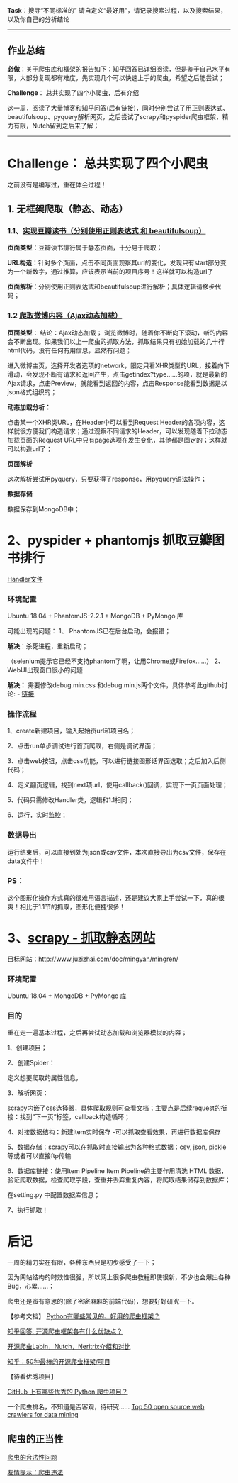 **Task**：搜寻“不同标准的”
请自定义“最好用”，请记录搜索过程，以及搜索结果，以及你自己的分析结论

---
## 作业总结

**必做**：关于爬虫库和框架的报告如下；知乎回答已详细阅读，但是鉴于自己水平有限，大部分复现都有难度，先实现几个可以快速上手的爬虫，希望之后能尝试；

**Challenge**： 总共实现了四个小爬虫，后有介绍


这一周，阅读了大量博客和知乎问答(后有链接)，同时分别尝试了用正则表达式、beautifulsoup、pyquery解析网页，之后尝试了scrapy和pyspider爬虫框架，精力有限，Nutch留到之后来了解；

---

# Challenge： 总共实现了四个小爬虫

之前没有是编写过，重在体会过程！

## 1. 无框架爬取（静态、动态）

### 1.1、[实现豆瓣读书（分别使用正则表达式 和 beautifulsoup）](https://github.com/rush3stone/webSpiders/blob/master/testSpiders/doubanBooks.py)

**页面类型**：豆瓣读书排行属于静态页面，十分易于爬取；

**URL构造**：针对多个页面，点击不同页面观察其url的变化，发现只有start部分变为一个新数字，通过推算，应该表示当前的项目序号！这样就可以构造url了

**页面解析**：分别使用正则表达式和beautifulsoup进行解析；具体逻辑请移步代码；


### 1.2 [爬取微博内容（Ajax动态加载）](https://github.com/rush3stone/webSpiders/blob/master/testSpiders/weiboSpider.py)


**页面类型**： 结论：Ajax动态加载；
浏览微博时，随着你不断向下滚动，新的内容会不断出现。如果我们以上一爬虫的抓取方法，抓取结果只有初始加载的几十行html代码，没有任何有用信息，显然有问题； 

进入微博主页，选择开发者选项的network，限定只看XHR类型的URL，接着向下滑动，会发现不断有请求和返回产生，点击getindex?type……的项，就是最新的Ajax请求，点击Preview，就能看到返回的内容，点击Response能看到数据是以json格式组织的；

**动态加载分析：**

点击某一个XHR类URL，在Header中可以看到Request Header的各项内容，这样就很方便我们构造请求；通过观察不同请求的Header，可以发现随着下拉动态加载页面的Request URL中只有page选项在发生变化，其他都是固定的；这样就可以构造url了；

**页面解析**

这次解析尝试用pyquery，只要获得了response，用pyquery语法操作；

**数据存储**

数据保存到MongoDB中；
	

# 2、pyspider + phantomjs 抓取豆瓣图书排行

[Handler文件](https://github.com/rush3stone/webSpiders/blob/master/testSpiders/testPyspider.py)

### **环境配置**

Ubuntu 18.04 +
PhantomJS-2.2.1 + MongoDB + PyMongo 库

可能出现的问题：
1、 PhantomJS已在后台启动，会报错；

**解决**：杀死进程，重新启动；

（selenium提示它已经不支持phantom了啊，让用Chrome或Firefox……）
2、WebUI出现窗口很小的问题

**解决：** 需要修改debug.min.css 和debug.min.js两个文件，具体参考此github讨论: - [链接](https://github.com/binux/pyspider/issues/740)

### 操作流程
1、create新建项目，输入起始页url和项目名；

2、点击run单步调试进行首页爬取，右侧是调试界面；

3、点击web按钮，点击css功能，可以进行链接图形话界面选取；之后加入后侧代码；

4、定义翻页逻辑，找到next项url，使用callback()回调，实现下一页页面处理；

5、代码只需修改Handler类，逻辑和1.1相同；

6、运行，实时监控；

### 数据导出

运行结束后，可以直接到处为json或csv文件，本次直接导出为csv文件，保存在data文件中！


### PS：
这个图形化操作方式真的很难用语言描述，还是建议大家上手尝试一下，真的很爽！相比于1.1节的抓取，图形化便捷很多！

# 3、[scrapy - 抓取静态网站](https://github.com/rush3stone/webSpiders/tree/master/OrangeSpider)

目标网站：http://www.juzizhai.com/doc/mingyan/mingren/
### 环境配置
Ubuntu 18.04 + MongoDB + PyMongo 库

### 目的
重在走一遍基本过程，之后再尝试动态加载和浏览器模拟的内容；

1、创建项目；

2、创建Spider：

定义想要爬取的属性信息，

3、解析网页：

scrapy内嵌了css选择器，具体爬取规则可查看文档；主要点是后续request的衔接：找到”下一页”标签，callback构造循环；

4、对接数据结构：新建item实时保存
  -可以抓取查看效果，再进行数据库保存

5、数据存储：scrapy可以在抓取时直接输出为各种格式数据：csv, json, pickle等或者可以直接ftp传输

6、数据库链接：使用Item Pipeline
Item Pipeline的主要作用清洗 HTML 数据，验证爬取数据，检查爬取字段，查重并丢弃重复内容，将爬取结果储存到数据库；

在setting.py 中配置数据库信息；

7、执行抓取！
	
# 后记

一周的精力实在有限，各种东西只是初步感受了一下；

因为网站结构的时效性很强，所以网上很多爬虫教程即使很新，不少也会爆出各种Bug，心累……；

爬虫还是蛮有意思的(除了密密麻麻的前端代码)，想要好好研究一下。



【参考文档】
[Python有哪些常见的、好用的爬虫框架？](https://www.zhihu.com/question/60280580/answer/617068010)

[知乎回答: 开源爬虫框架各有什么优缺点？](https://www.zhihu.com/question/27042168/answer/70821088)

[开源爬虫Labin，Nutch，Neritrix介绍和对比](https://www.open-open.com/bbs/view/1325332257061)

[知乎：50种最棒的开源爬虫框架/项目](https://zhuanlan.zhihu.com/p/64305013)

【待看优秀项目】

[GitHub 上有哪些优秀的 Python 爬虫项目？](https://www.zhihu.com/question/58151047/answer/640461600)

一个爬虫排名，不知道是否客观，待研究……
[Top 50 open source web crawlers for data mining](https://bigdata-madesimple.com/top-50-open-source-web-crawlers-for-data-mining/)

## 爬虫的正当性
[爬虫的合法性问题](https://www.zhihu.com/question/291554395/answer/476074383)

[友情提示：爬虫违法](https://zhuanlan.zhihu.com/p/54013381)



